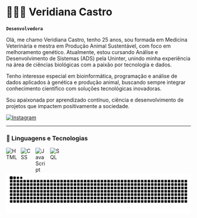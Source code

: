 # 👩🏻‍💻 Veridiana Castro

**`Desenvolvedora`**

Olá, me chamo Veridiana Castro, tenho 25 anos, sou formada em Medicina Veterinária e mestra em Produção Animal Sustentável, com foco em melhoramento genético. Atualmente, estou cursando Análise e Desenvolvimento de Sistemas (ADS) pela Uninter, unindo minha experiência na área de ciências biológicas com a paixão por tecnologia e dados.

Tenho interesse especial em bioinformática, programação e análise de dados aplicados à genética e produção animal, buscando sempre integrar conhecimento científico com soluções tecnológicas inovadoras.

Sou apaixonada por aprendizado contínuo, ciência e desenvolvimento de projetos que impactem positivamente a sociedade. 

<p align="left">
    <a href="https://www.instagram.com/vericamposs?igsh=cTdiOTh4c3RyMW9z">
        <img 
            <a href="https://instagram.com/veridianacastro" target="_blank"><img src="https://img.shields.io/badge/Instagram-E4405F?style=for-the-badge&logo=instagram&logoColor=white" alt="Instagram"></a>
        
   
</p>

---

### 🤖 Linguagens e Tecnologias

<img 
    align="left" 
    alt="HTML"
    title="HTML" 
    width="30px" 
    style="padding-right: 10px;" 
    src="https://cdn.jsdelivr.net/gh/devicons/devicon@latest/icons/html5/html5-original.svg" 
/>
<img 
    align="left" 
    alt="CSS" 
    title="CSS"
    width="30px" 
    style="padding-right: 10px;" 
    src="https://cdn.jsdelivr.net/gh/devicons/devicon@latest/icons/css3/css3-original.svg" 
/>
<img 
    align="left" 
    alt="JavaScript" 
    title="JavaScript"
    width="30px" 
    style="padding-right: 10px;" 
    src="https://cdn.jsdelivr.net/gh/devicons/devicon@latest/icons/javascript/javascript-original.svg" 
/>
<img 
    align="left" 
    alt="SQL" 
    title="SQL"
    width="30px" 
    style="padding-right: 10px;" 
    src= "https://cdn.jsdelivr.net/gh/devicons/devicon@latest/icons/aarch64/aarch64-original.svg" />



    
  <source media="(prefers-color-scheme: dark)" srcset="https://raw.githubusercontent.com/veridianacastro/veridianacastro/output/github-contribution-grid-snake-dark.svg">
  <source media="(prefers-color-scheme: light)" srcset="https://raw.githubusercontent.com/veridianacastro/veridianacastro/output/github-contribution-grid-snake.svg">
  <img alt="github contribution grid snake animation" src="https://raw.githubusercontent.com/veridianacastro/veridianacastro/output/github-contribution-grid-snake.svg">

          

<br/>
<br/>


